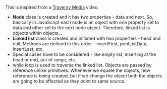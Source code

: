 This is inspired from a [Traversy Media](https://youtu.be/ZBdE8DElQQU) video.  

* **Node** class is created and it has two properties - data and next. So, basically in JavaScript each node is an object with one property set to data and other set to the next node object. Therefore, linked list is objects within objects...    
* **Linked list** class is created and initiated with two properties - head and null. Methods are defined in this order - insertFirst, printListData, insertLast, etc.
* Special cases have to be considered - like empty list, inserting at the head or end, out of range, etc.
* while loop is used to traverse the linked list. Objects are passed by reference unlike primitives. Whenever we equate the objects, new reference is being created, but if we change the object both the objects are going to be effected as they point to same source.